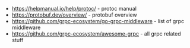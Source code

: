 - https://helpmanual.io/help/protoc/ - protoc manual
- https://protobuf.dev/overview/ - protobuf overview
- https://github.com/grpc-ecosystem/go-grpc-middleware - list of grpc middleware
- https://github.com/grpc-ecosystem/awesome-grpc - all grpc related stuff